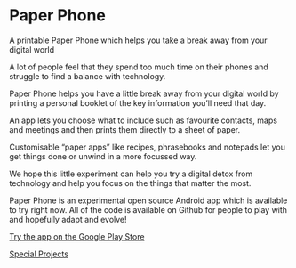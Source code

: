 # Paper Phone

A printable Paper Phone which helps you take a break away from your digital world


A lot of people feel that they spend too much time on their phones and struggle to find a balance with technology.

Paper Phone helps you have a little break away from your digital world by printing a personal booklet of the key information you’ll need that day. 

An app lets you choose what to include such as favourite contacts, maps and meetings and then prints them directly to a sheet of paper. 

Customisable “paper apps” like recipes, phrasebooks and notepads let you get things done or unwind in a more focussed way. 

We hope this little experiment can help you try a digital detox from technology and help you focus on the things that matter the most.

Paper Phone is an experimental open source Android app which is available to try right now. All of the code is available on Github for people to play with and hopefully adapt and evolve! 


[Try the app on the Google Play Store](https://play.google.com/store/apps/details?id=com.withgoogle.experiments.unplugged)

[Special Projects](www.specialprojects.studio)
